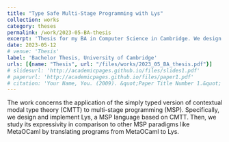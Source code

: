 ```yaml
---
title: "Type Safe Multi-Stage Programming with Lys"
collection: works
category: theses
permalink: /work/2023-05-BA-thesis
excerpt: 'Thesis for my BA in Computer Science in Cambridge. We design and implement Lys, a multi-stage programming (MSP) language based on contextual modal type theory, and explore its expressivity in comparison to other MSP paradigms such as MetaOCaml.'
date: 2023-05-12
# venue: 'Thesis'
label: 'Bachelor Thesis, University of Cambridge'
urls: [{name: "Thesis", url: "/files/works/2023_05_BA_thesis.pdf"}]
# slidesurl: 'http://academicpages.github.io/files/slides1.pdf'
# paperurl: 'http://academicpages.github.io/files/paper1.pdf'
# citation: 'Your Name, You. (2009). &quot;Paper Title Number 1.&quot; <i>Journal 1</i>. 1(1).'
---
```


The work concerns the application of the simply typed version of contextual modal type theory (CMTT) to multi-stage programming (MSP). Specifically, we design and implement Lys, a MSP language based on CMTT. Then, we study its expressivity in comparison to other MSP paradigms like MetaOCaml by translating programs from MetaOCaml to Lys. 

